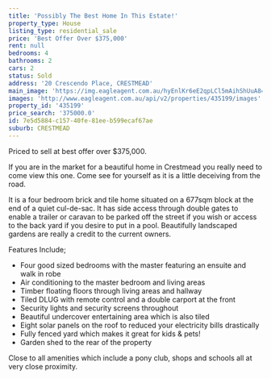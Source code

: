 ```yaml
---
title: 'Possibly The Best Home In This Estate!'
property_type: House
listing_type: residential_sale
price: 'Best Offer Over $375,000'
rent: null
bedrooms: 4
bathrooms: 2
cars: 2
status: Sold
address: '20 Crescendo Place, CRESTMEAD'
main_image: 'https://img.eagleagent.com.au/hyEnlKr6eE2qpLCl5mAihShUuA8=/1280x854/smart/https://s3-us-west-2.amazonaws.com/eagleagent-orig/images/6821641/116901227-image-M.jpg'
images: 'http://www.eagleagent.com.au/api/v2/properties/435199/images'
property_id: '435199'
price_search: '375000.0'
id: 7e5d5884-c157-40fe-81ee-b599ecaf67ae
suburb: CRESTMEAD
---
```

Priced to sell at best offer over $375,000.

If you are in the market for a beautiful home in Crestmead you really need to come view this one. Come see for yourself as it is a little deceiving from the road.

It is a four bedroom brick and tile home situated on a 677sqm block at the end of a quiet cul-de-sac. It has side access through double gates to enable a trailer or caravan to be parked off the street if you wish or access to the back yard if you desire to put in a pool. Beautifully landscaped gardens are really a credit to the current owners.

Features Include;
*  Four good sized bedrooms with the master featuring an ensuite and walk in robe
*  Air conditioning to the master bedroom and living areas
*  Timber floating floors through living areas and hallway
*  Tiled DLUG with remote control and a double carport at the front
*  Security lights and security screens throughout
*  Beautiful undercover entertaining area which is also tiled
*  Eight solar panels on the roof to reduced your electricity bills drastically
*  Fully fenced yard which makes it great for kids & pets!
*  Garden shed to the rear of the property

Close to all amenities which include a pony club, shops and schools all at very close proximity.